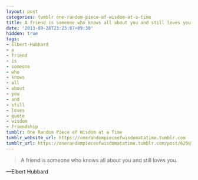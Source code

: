 ```yaml
---
layout: post
categories: tumblr one-random-piece-of-wisdom-at-a-time
title: A friend is someone who knows all about you and still loves you.
date: '2013-09-28T23:25:07+09:30'
hidden: true
tags:
- Elbert-Hubbard
- a
- friend
- is
- someone
- who
- knows
- all
- about
- you
- and
- still
- loves
- quote
- wisdom
- friendship
tumblr: One Random Piece of Wisdom at a Time
tumblr_website_url: https://onerandompieceofwisdomatatime.tumblr.com
tumblr_url: https://onerandompieceofwisdomatatime.tumblr.com/post/62507673776/a-friend-is-someone-who-knows-all-about-you-and
---
```

> A friend is someone who knows all about you and still loves you.

—Elbert Hubbard
